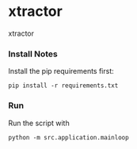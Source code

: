 # xtractor
xtractor


### Install Notes

Install the pip requirements first:

```
pip install -r requirements.txt
```

### Run

Run the script with

``` 
python -m src.application.mainloop
```